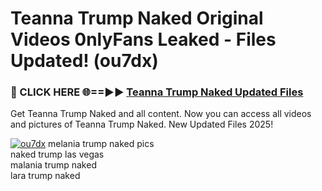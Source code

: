 # Teanna Trump Naked Original Videos 0nlyFans Leaked - Files Updated! (ou7dx)

<h3>🔴 CLICK HERE 🌐==►► <a href="https://tinyurl.com/yckcrads" rel="nofollow">Teanna Trump Naked Updated Files</a></h3>

Get Teanna Trump Naked and all content. Now you can access all videos and pictures of Teanna Trump Naked. New Updated Files 2025!

[![ou7dx](https://i.imgur.com/hpKpOFt.gif)](https://tinyurl.com/yckcrads)
melania trump naked pics<br>
naked trump las vegas<br>
malania trump naked<br>
lara trump naked